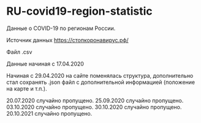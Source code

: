 # RU-covid19-region-statistic

Данные о COVID-19 по регионам России.

Источник данных <https://стопкоронавирус.рф/>

Файл .csv

Данные начиная с 17.04.2020

Начиная с 29.04.2020 на сайте поменялась структура, дополнительно стал сохранять .json файл с дополнительной информацией (положение на карте и т.п.).

20.07.2020 случайно пропущено.
25.09.2020 случайно пропущено.
03.10.2020 случайно пропущено.
30.10.2020 случайно пропущено.
20.10.2021 случайно пропущено.
